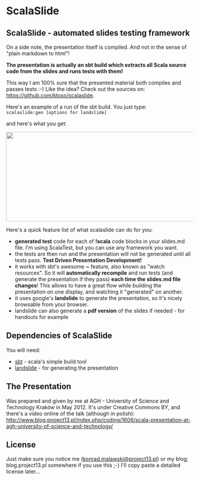 ScalaSlide
==========

<h2>ScalaSlide - automated slides testing framework</h2>
On a side note, the presentation itself is compiled. And not in the sense of "plain markdown to html"!

<strong>The presentation is actually an sbt build which extracts all Scala source code from the slides and runs tests with them!</strong>

This way I am 100% sure that the presented material both compiles and passes tests :-) Like the idea? Check out the sources on: <a href="https://github.com/ktoso/scalaslide">https://github.com/ktoso/scalaslide</a>.

Here's an example of a run of the sbt build. You just type:
<code>
scalaslide:gen [options for landslide]
</code>

and here's what you get:

<a href="http://www.blog.project13.pl/wp-content/uploads/2012/06/scalaslide.png"><img class="aligncenter size-full wp-image-1620" title="scalaslide" src="http://www.blog.project13.pl/wp-content/uploads/2012/06/scalaslide.png" alt="" width="597" height="241" /></a>

Here's a quick feature list of what scalaslide can do for you:
<ul>
  <li><strong>generated test</strong> code for each of <strong>!scala</strong> code blocks in your slides.md file. I'm using ScalaTest, but you can use any framework you want.</li>
  <li>the tests are then run and the presentation will not be generated until all tests pass. <strong>Test Driven Presentation Development!</strong></li>
  <li>it works with sbt's awesome <strong>~</strong> feature, also known as "watch resources". So it will <strong>automatically recompile</strong> and run tests (and generate the presentation if they pass) <strong>each time the slides.md file changes</strong>! This allows to have a great flow while building the presentation on one display, and watching it "generated" on another.</li>
  <li>it uses google's <strong>landslide</strong> to generate the presentation, so it's nicely browsable from your browser.</li>
  <li>landslide can also generate a <strong>pdf version</strong> of the slides if needed - for handouts for example</li>
</ul>

Dependencies of ScalaSlide
--------------------------
You will need: 

* [sbt](https://github.com/harrah/xsbt) - scala's simple build tool
* [landslide](https://github.com/adamzap/landslide) - for generating the presentation

The Presentation
----------------
Was prepared and given by me at AGH - University of Science and Technology Kraków in May 2012.
It's under Creative Commons BY, and there's a video online of the talk (although in polish): http://www.blog.project13.pl/index.php/coding/1606/scala-presentation-at-agh-university-of-science-and-technology/

License
-------
Just make sure you notice me (konrad.malawski@project13.pl) or my blog; blog.project13.pl somewhere if you use this ;-)
I'll copy paste a detailed license later...
